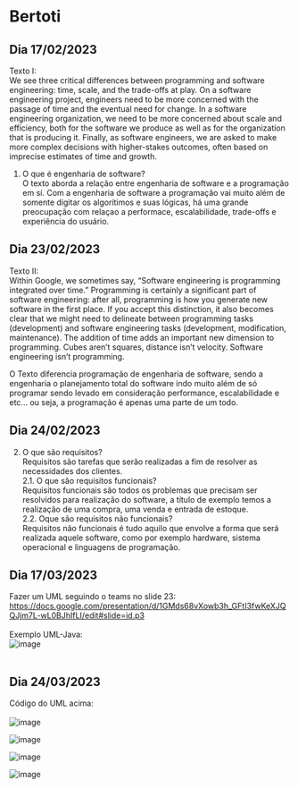 # Bertoti

## Dia 17/02/2023</br>
Texto I:</br>
We see three critical differences between programming and software engineering: time, scale, and the trade-offs at play.   On a software engineering project, engineers need to be more concerned with the passage of time and the eventual need for change. In a software engineering organization, we need to be more concerned about scale and efficiency, both for the software we produce as well as for the organization that is producing it. Finally, as software engineers, we are asked to make more complex decisions with higher-stakes outcomes, often based on imprecise estimates of time and growth.

1. O que é engenharia de software?</br>
O texto aborda a relação entre engenharia de software e a programação em sí. Com a engenharia de software a programação vai muito além de somente digitar os algorítimos e suas lógicas, há uma grande preocupação com relaçao a performace, escalabilidade, trade-offs e experiência do usuário.

## Dia 23/02/2023</br>
Texto II:</br>
Within Google, we sometimes say, “Software engineering is programming integrated over time.” Programming  is certainly a significant part of software engineering: after all, programming is how you generate new software in the first place. If you accept this distinction, it also becomes clear that we might need to delineate between programming tasks (development) and software engineering tasks (development, modification, maintenance). The addition of time adds an important new dimension to programming. Cubes aren’t squares, distance isn’t velocity. Software engineering isn’t programming.

O Texto diferencia programação de engenharia de software, sendo a engenharia o planejamento total do software indo muito além de só programar sendo levado em consideração performance, escalabilidade e etc... ou seja, a programação é apenas uma parte de um todo.

## Dia 24/02/2023
2. O que são requisitos?</br>
Requisitos são tarefas que serão realizadas a fim de resolver as necessidades dos clientes.</br>
2.1. O que são requisitos funcionais?</br>
Requisitos funcionais são todos os problemas que precisam ser resolvidos para realização do software, a título de exemplo temos a realização de uma compra, uma venda e entrada de estoque.</br>
2.2. Oque são requisitos não funcionais?</br>
Requisitos não funcionais é tudo aquilo que envolve a forma que será realizada aquele software, como por exemplo hardware, sistema operacional e linguagens de programação.

## Dia 17/03/2023
Fazer um UML seguindo o teams no slide 23: </br>
https://docs.google.com/presentation/d/1GMds68vXowb3h_GFtI3fwKeXJQQJjm7L-wL0BJhIfLI/edit#slide=id.p3</br>
</br>
Exemplo UML-Java: </br>
![image](https://user-images.githubusercontent.com/111640323/236446392-faf47d90-6631-4cc0-a7d6-ef54e5938ee0.png)</br>
</br>

## Dia 24/03/2023
Código do UML acima:</br>
</br>
![image](https://user-images.githubusercontent.com/111640323/236559935-6a7f2ec6-164f-44f7-809a-0538746bcda5.png)

![image](https://user-images.githubusercontent.com/111640323/236560027-dcad5172-fe4a-49c4-a351-c8c5eb08ee0f.png)

![image](https://user-images.githubusercontent.com/111640323/236560183-b9222fdb-be58-45bc-99db-323321b2056d.png)

![image](https://user-images.githubusercontent.com/111640323/236560243-25b8cb90-0faf-4cc0-ad6d-dcc4f4b80b67.png)



